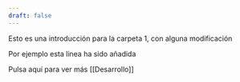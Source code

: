 ```yaml
---
draft: false
---
```



Esto es una introducción para la carpeta 1, con alguna modificación

Por ejemplo esta linea ha sido añadida

Pulsa aquí para ver más [[Desarrollo]]